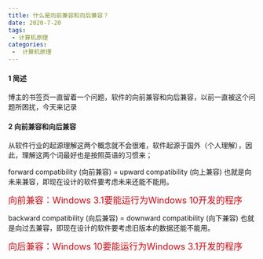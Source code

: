 ```yaml
---
title: 什么是向前兼容和向后兼容？
date: 2020-7-20
tags:
 - 计算机原理
categories:
 -  计算机原理
---
```


#### 1 简述
博主的书签页一直留着一个问题，软件的向前兼容和向后兼容，以前一直被这个问题所困扰，今天来记录

#### 2 向前兼容和向后兼容
从软件行业的起源理解这两个概念就不会很难，软件起源于国外（个人理解），因此，理解这两个词最好也是按照英语的习惯来；

forward compatibility (向前兼容) = upward compatibility (向上兼容) 也就是向未来兼容，即现在设计的软件要考虑未来还能不能用。

<font size=4 color=#ca0c16>向前兼容：Windows 3.1要能运行为Windows 10开发的程序</font>

backward compatibility (向后兼容) = downward compatibility (向下兼容) 也就是向过去兼容，即现在设计的软件要考虑旧版本的数据还能不能用。

<font size=4 color=#ca0c16>向后兼容：Windows 10要能运行为Windows 3.1开发的程序</font>

